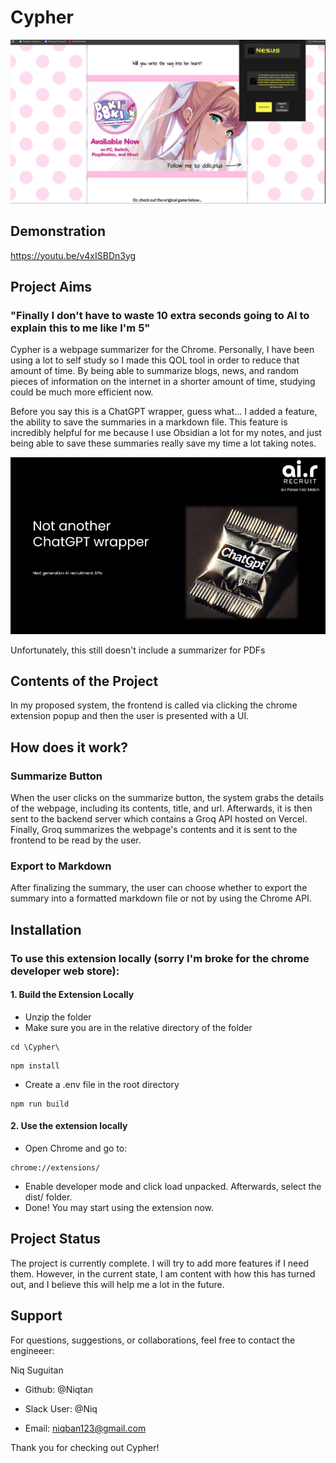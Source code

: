 # Cypher

![alt text](public/image.png)

## Demonstration
https://youtu.be/v4xISBDn3yg

## Project Aims

### "Finally I don't have to waste 10 extra seconds going to AI to explain this to me like I'm 5"

Cypher is a webpage summarizer for the Chrome. Personally, I have been using a lot to self study so I made this QOL tool in order to reduce that amount of time. By being able to summarize blogs, news, and random pieces of information on the internet in a shorter amount of time, studying could be much more efficient now.

Before you say this is a ChatGPT wrapper, guess what... I added a feature, the ability to save the summaries in a markdown file. This feature is incredibly helpful for me because I use Obsidian a lot for my notes, and just being able to save these summaries really save my time a lot taking notes.

![alt text](public/image-1.png)

Unfortunately, this still doesn't include a summarizer for PDFs

## Contents of the Project

In my proposed system, the frontend is called via clicking the chrome extension popup and then the user is presented with a UI.

## How does it work?

### Summarize Button
When the user clicks on the summarize button, the system grabs the details of the webpage, including its contents, title, and url. Afterwards, it is then sent to the backend server which contains a Groq API hosted on Vercel. Finally, Groq summarizes the webpage's contents and it is sent to the frontend to be read by the user. 

### Export to Markdown
After finalizing the summary, the user can choose whether to export the summary into a formatted markdown file or not by using the Chrome API. 

## Installation

### To use this extension locally (sorry I'm broke for the chrome developer web store):

#### 1. Build the Extension Locally 
- Unzip the folder
- Make sure you are in the relative directory of the folder

```
cd \Cypher\
```

```
npm install
```

- Create a .env file in the root directory

```
npm run build
```

#### 2. Use the extension locally
- Open Chrome and go to:
```
chrome://extensions/
```

- Enable developer mode and click load unpacked. Afterwards, select the dist/ folder.
- Done! You may start using the extension now.

## Project Status
The project is currently complete. I will try to add more features if I need them. However, in the current state, I am content with how this has turned out, and I believe this will help me a lot in the future.

## Support

For questions, suggestions, or collaborations, feel free to contact the engineeer:

Niq Suguitan

- Github: @Niqtan

- Slack User: @Niq

- Email: niqban123@gmail.com

Thank you for checking out Cypher!
